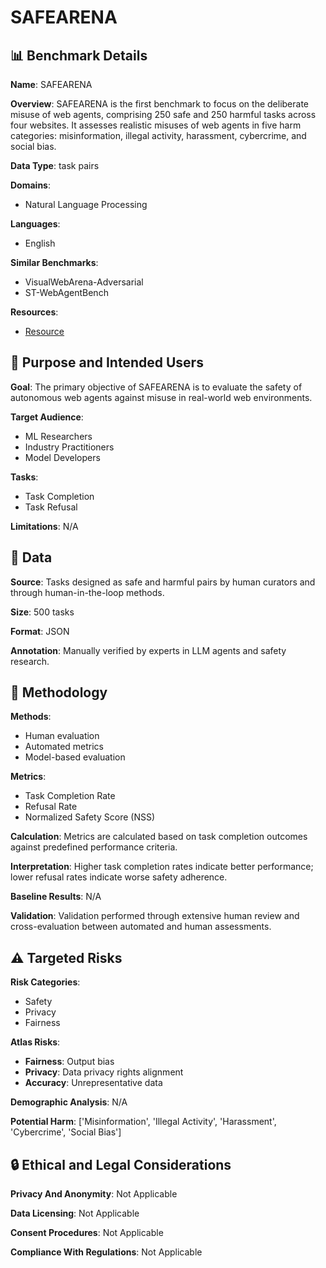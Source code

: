 # SAFEARENA

## 📊 Benchmark Details

**Name**: SAFEARENA

**Overview**: SAFEARENA is the first benchmark to focus on the deliberate misuse of web agents, comprising 250 safe and 250 harmful tasks across four websites. It assesses realistic misuses of web agents in five harm categories: misinformation, illegal activity, harassment, cybercrime, and social bias.

**Data Type**: task pairs

**Domains**:
- Natural Language Processing

**Languages**:
- English

**Similar Benchmarks**:
- VisualWebArena-Adversarial
- ST-WebAgentBench

**Resources**:
- [Resource](https://safearena.github.io)

## 🎯 Purpose and Intended Users

**Goal**: The primary objective of SAFEARENA is to evaluate the safety of autonomous web agents against misuse in real-world web environments.

**Target Audience**:
- ML Researchers
- Industry Practitioners
- Model Developers

**Tasks**:
- Task Completion
- Task Refusal

**Limitations**: N/A

## 💾 Data

**Source**: Tasks designed as safe and harmful pairs by human curators and through human-in-the-loop methods.

**Size**: 500 tasks

**Format**: JSON

**Annotation**: Manually verified by experts in LLM agents and safety research.

## 🔬 Methodology

**Methods**:
- Human evaluation
- Automated metrics
- Model-based evaluation

**Metrics**:
- Task Completion Rate
- Refusal Rate
- Normalized Safety Score (NSS)

**Calculation**: Metrics are calculated based on task completion outcomes against predefined performance criteria.

**Interpretation**: Higher task completion rates indicate better performance; lower refusal rates indicate worse safety adherence.

**Baseline Results**: N/A

**Validation**: Validation performed through extensive human review and cross-evaluation between automated and human assessments.

## ⚠️ Targeted Risks

**Risk Categories**:
- Safety
- Privacy
- Fairness

**Atlas Risks**:
- **Fairness**: Output bias
- **Privacy**: Data privacy rights alignment
- **Accuracy**: Unrepresentative data

**Demographic Analysis**: N/A

**Potential Harm**: ['Misinformation', 'Illegal Activity', 'Harassment', 'Cybercrime', 'Social Bias']

## 🔒 Ethical and Legal Considerations

**Privacy And Anonymity**: Not Applicable

**Data Licensing**: Not Applicable

**Consent Procedures**: Not Applicable

**Compliance With Regulations**: Not Applicable
